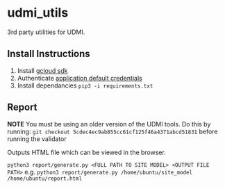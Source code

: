 # udmi_utils

3rd party utilities for UDMI.

## Install Instructions
1. Install [gcloud sdk](https://cloud.google.com/sdk/docs/install)
2. Authenticate [application default credentials](https://cloud.google.com/sdk/gcloud/reference/auth/application-default)
3. Install dependancies `pip3 -i requirements.txt`


## Report
**NOTE** You must be using an older version of the UDMI tools. Do this by running:
`git checkout 5cdec4ec9ab855cc61cf125f46a4371abcd51831` before running the validator

Outputs HTML file which can be viewed in the browser.

`python3 report/generate.py <FULL PATH TO SITE MODEL> <OUTPUT FILE PATH>` 
e.g. `python3 report/generate.py /home/ubuntu/site_model /home/ubuntu/report.html`


